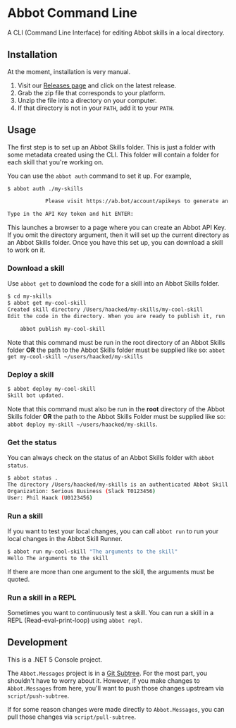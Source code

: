# Abbot Command Line

A CLI (Command Line Interface) for editing Abbot skills in a local directory.

## Installation

At the moment, installation is very manual.

1. Visit our [Releases page](https://github.com/aseriousbiz/abbot-cli/releases) and click on the latest release.
2. Grab the zip file that corresponds to your platform.
3. Unzip the file into a directory on your computer.
4. If that directory is not in your `PATH`, add it to your `PATH`.

## Usage

The first step is to set up an Abbot Skills folder. This is just a folder with some metadata created using the CLI. This folder will contain a folder for each skill that you're working on.

You can use the `abbot auth` command to set it up. For example,

```bash
$ abbot auth ./my-skills

            Please visit https://ab.bot/account/apikeys to generate an authentication token. I will attempt to open your browser for you.

Type in the API Key token and hit ENTER:
```

This launches a browser to a page where you can create an Abbot API Key. If you omit the directory argument, then it will set up the current directory as an Abbot Skills folder. Once you have this set up, you can download a skill to work on it.

### Download a skill

Use `abbot get` to download the code for a skill into an Abbot Skills folder.


```bash
$ cd my-skills
$ abbot get my-cool-skill
Created skill directory /Users/haacked/my-skills/my-cool-skill
Edit the code in the directory. When you are ready to publish it, run

    abbot publish my-cool-skill

```

Note that this command must be run in the root directory of an Abbot Skills folder __OR__ the path to the Abbot Skills folder must be supplied like so: `abbot get my-cool-skill ~/users/haacked/my-skills`

### Deploy a skill

```bash
$ abbot deploy my-cool-skill
Skill bot updated.
```

Note that this command must also be run in the __root__ directory of the Abbot Skills folder  __OR__ the path to the Abbot Skills Folder must be supplied like so: `abbot deploy my-skill ~/users/haacked/my-skills`.

### Get the status

You can always check on the status of an Abbot Skills folder with `abbot status`.

```bash
$ abbot status .
The directory /Users/haacked/my-skills is an authenticated Abbot Skill Development environment.
Organization: Serious Business (Slack T0123456)
User: Phil Haack (U0123456)
```

### Run a skill

If you want to test your local changes, you can call `abbot run` to run your local changes in the Abbot Skill Runner.

```bash
$ abbot run my-cool-skill "The arguments to the skill"
Hello The arguments to the skill
```

If there are more than one argument to the skill, the arguments must be quoted.

### Run a skill in a REPL

Sometimes you want to continuously test a skill. You can run a skill in a REPL (Read-eval-print-loop) using `abbot repl`.

## Development

This is a .NET 5 Console project.

The `Abbot.Messages` project is in a [Git Subtree](https://www.atlassian.com/git/tutorials/git-subtree). For the most part, you shouldn't have to worry about it.
However, if you make changes to `Abbot.Messages` from here, you'll want to push those changes upstream via `script/push-subtree`.

If for some reason changes were made directly to `Abbot.Messages`, you can pull those changes via `script/pull-subtree`.
